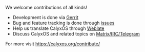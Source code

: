 We welcome contributions of all kinds!

* Development is done via [Gerrit](https://review.calyxos.org/)
* Bug and feature tracking is done through [issues](https://gitlab.com/CalyxOS/calyxos/issues/)
* Help us translate CalyxOS through [Weblate](https://hosted.weblate.org/projects/calyxos)
* Discuss CalyxOS and related topics on [Matrix/IRC/Telegram](https://calyxos.org/community/)

For more visit https://calyxos.org/contribute/
